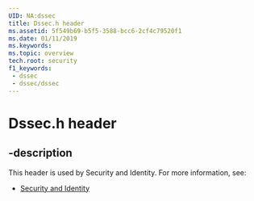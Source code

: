 ```yaml
---
UID: NA:dssec
title: Dssec.h header
ms.assetid: 5f549b69-b5f5-3588-bcc6-2cf4c79520f1
ms.date: 01/11/2019
ms.keywords: 
ms.topic: overview
tech.root: security
f1_keywords:
 - dssec
 - dssec/dssec
---
```


# Dssec.h header


## -description

This header is used by Security and Identity. For more information, see:

- [Security and Identity](../_security/index.md)

